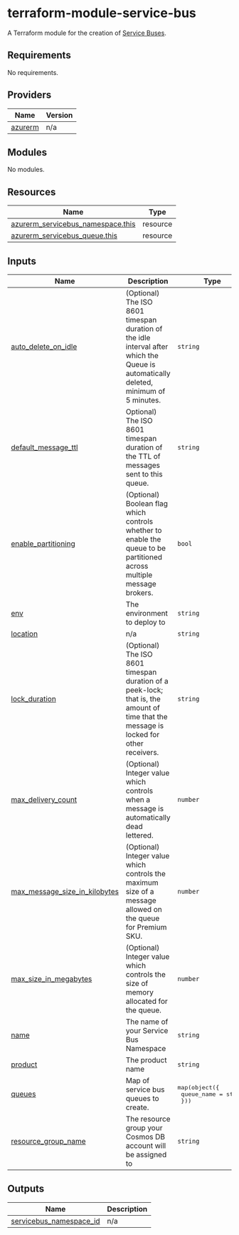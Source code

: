 # terraform-module-service-bus
A Terraform module for the creation of [Service Buses](https://learn.microsoft.com/en-us/azure/service-bus-messaging/service-bus-messaging-overview).

<!-- BEGIN_TF_DOCS -->
## Requirements

No requirements.

## Providers

| Name | Version |
|------|---------|
| <a name="provider_azurerm"></a> [azurerm](#provider\_azurerm) | n/a |

## Modules

No modules.

## Resources

| Name | Type |
|------|------|
| [azurerm_servicebus_namespace.this](https://registry.terraform.io/providers/hashicorp/azurerm/latest/docs/resources/servicebus_namespace) | resource |
| [azurerm_servicebus_queue.this](https://registry.terraform.io/providers/hashicorp/azurerm/latest/docs/resources/servicebus_queue) | resource |

## Inputs

| Name | Description | Type | Default | Required |
|------|-------------|------|---------|:--------:|
| <a name="input_auto_delete_on_idle"></a> [auto\_delete\_on\_idle](#input\_auto\_delete\_on\_idle) | (Optional) The ISO 8601 timespan duration of the idle interval after which the Queue is automatically deleted, minimum of 5 minutes. | `string` | `null` | no |
| <a name="input_default_message_ttl"></a> [default\_message\_ttl](#input\_default\_message\_ttl) | Optional) The ISO 8601 timespan duration of the TTL of messages sent to this queue. | `string` | `"P1D"` | no |
| <a name="input_enable_partitioning"></a> [enable\_partitioning](#input\_enable\_partitioning) | (Optional) Boolean flag which controls whether to enable the queue to be partitioned across multiple message brokers. | `bool` | `false` | no |
| <a name="input_env"></a> [env](#input\_env) | The environment to deploy to | `string` | n/a | yes |
| <a name="input_location"></a> [location](#input\_location) | n/a | `string` | `"uksouth"` | no |
| <a name="input_lock_duration"></a> [lock\_duration](#input\_lock\_duration) | (Optional) The ISO 8601 timespan duration of a peek-lock; that is, the amount of time that the message is locked for other receivers. | `string` | `"PT12S"` | no |
| <a name="input_max_delivery_count"></a> [max\_delivery\_count](#input\_max\_delivery\_count) | (Optional) Integer value which controls when a message is automatically dead lettered. | `number` | `3` | no |
| <a name="input_max_message_size_in_kilobytes"></a> [max\_message\_size\_in\_kilobytes](#input\_max\_message\_size\_in\_kilobytes) | (Optional) Integer value which controls the maximum size of a message allowed on the queue for Premium SKU. | `number` | `256` | no |
| <a name="input_max_size_in_megabytes"></a> [max\_size\_in\_megabytes](#input\_max\_size\_in\_megabytes) | (Optional) Integer value which controls the size of memory allocated for the queue. | `number` | `1024` | no |
| <a name="input_name"></a> [name](#input\_name) | The name of your Service Bus Namespace | `string` | `null` | no |
| <a name="input_product"></a> [product](#input\_product) | The product name | `string` | n/a | yes |
| <a name="input_queues"></a> [queues](#input\_queues) | Map of service bus queues to create. | <pre>map(object({<br>    queue_name = string<br>  }))</pre> | `{}` | no |
| <a name="input_resource_group_name"></a> [resource\_group\_name](#input\_resource\_group\_name) | The resource group your Cosmos DB account will be assigned to | `string` | n/a | yes |

## Outputs

| Name | Description |
|------|-------------|
| <a name="output_servicebus_namespace_id"></a> [servicebus\_namespace\_id](#output\_servicebus\_namespace\_id) | n/a |
<!-- END_TF_DOCS -->